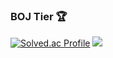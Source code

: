 ### BOJ Tier 🏆
[![Solved.ac Profile](http://mazassumnida.wtf/api/v2/generate_badge?boj=vermilion9312)](https://solved.ac/vermilion9312/)
 <img src="http://mazandi.herokuapp.com/api?handle={vermilion9312}&theme=warm"/>
<!--
**vermilion9312/vermilion9312** is a ✨ _special_ ✨ repository because its `README.md` (this file) appears on your GitHub profile.

Here are some ideas to get you started:
- Hi there 👋
- 🔭 I’m currently working on ...
- 🌱 I’m currently learning ...
- 👯 I’m looking to collaborate on ...
- 🤔 I’m looking for help with ...
- 💬 Ask me about ...
- 📫 How to reach me: ...
- 😄 Pronouns: ...
- ⚡ Fun fact: ...
-->
